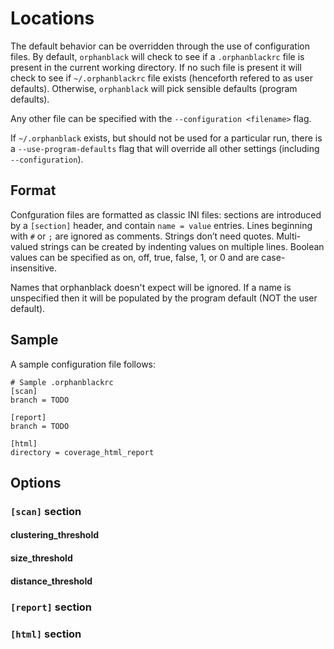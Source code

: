 # Locations

The default behavior can be overridden through the use of configuration files. By default, `orphanblack` will check to see if a `.orphanblackrc` file is present in the current working directory. If no such file is present it will check to see if `~/.orphanblackrc` file exists (henceforth refered to as user defaults). Otherwise, `orphanblack` will pick sensible defaults (program defaults).

Any other file can be specified with the `--configuration <filename>` flag.

If `~/.orphanblack` exists, but should not be used for a particular run, there is a `--use-program-defaults` flag that will override all other settings (including `--configuration`).

## Format

Confguration files are formatted as classic INI files: sections are introduced by a `[section]` header, and contain `name = value` entries. Lines beginning with `#` or `;` are ignored as comments. Strings don’t need quotes. Multi-valued strings can be created by indenting values on multiple lines. Boolean values can be specified as on, off, true, false, 1, or 0 and are case-insensitive.

Names that orphanblack doesn't expect will be ignored. If a name is unspecified then it will be populated by the program default (NOT the user default).

## Sample

A sample configuration file follows:

```
# Sample .orphanblackrc
[scan]
branch = TODO

[report]
branch = TODO

[html]
directory = coverage_html_report
```

## Options

### `[scan]` section

#### clustering_threshold

#### size_threshold

#### distance_threshold

### `[report]` section

### `[html]` section